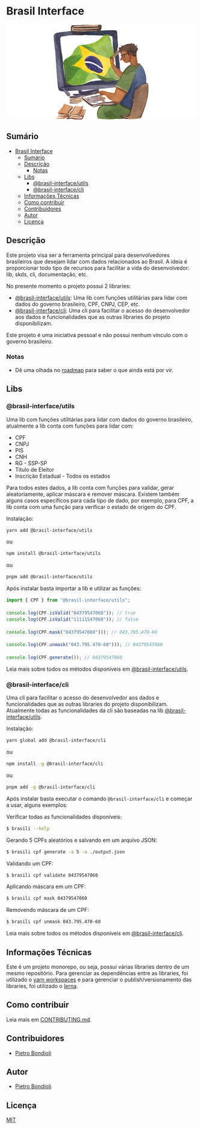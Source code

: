 # Brasil Interface

![Brasil Interface Project Cover](assets/brasil-interface-cover.png)

## Sumário

- [Brasil Interface](#brasil-interface)
  - [Sumário](#sumário)
  - [Descrição](#descrição)
    - [Notas](#notas)
  - [Libs](#libs)
    - [@brasil-interface/utils](#brasil-interfaceutils)
    - [@brasil-interface/cli](#brasil-interfacecli)
  - [Informações Técnicas](#informações-técnicas)
  - [Como contribuir](#como-contribuir)
  - [Contribuidores](#contribuidores)
  - [Autor](#autor)
  - [Licença](#licença)

## Descrição

Este projeto visa ser a ferramenta principal para desenvolvedores brasileiros que desejam lidar com dados relacionados ao Brasil. A ideia é proporcionar todo tipo de recursos para facilitar a vida do desenvolvedor: lib, skds, cli, documentação, etc.

No presente momento o projeto possui 2 libraries:

- [@brasil-interface/utils](./packages/utils/README.md): Uma lib com funções utilitárias para lidar com dados do governo brasileiro, CPF, CNPJ, CEP, etc.
- [@brasil-interface/cli](./packages/cli/README.md): Uma cli para facilitar o acesso do desenvolvedor aos dados e funcionalidades que as outras libraries do projeto disponibilizam.

Este projeto é uma iniciativa pessoal e não possui nenhum vínculo com o governo brasileiro.

### Notas

- Dê uma olhada no [roadmap](./ROADMAP.md) para saber o que ainda está por vir.

## Libs

### @brasil-interface/utils

Uma lib com funções utilitárias para lidar com dados do governo brasileiro, atualmente a lib conta com funções para lidar com:

- CPF
- CNPJ
- PIS
- CNH
- RG - SSP-SP
- Titulo de Eleitor
- Inscrição Estadual - Todos os estados

Para todos estes dados, a lib conta com funções para validar, gerar aleatoriamente, aplicar máscara e remover máscara. Existem também alguns casos específicos para cada tipo de dado, por exemplo, para CPF, a lib conta com uma função para verificar o estado de origem do CPF.

Instalação:

```bash
yarn add @brasil-interface/utils
```

ou

```bash
npm install @brasil-interface/utils
```

ou

```bash
pnpm add @brasil-interface/utils
```

Após instalar basta importar a lib e utilizar as funções:

```ts
import { CPF } from "@brasil-interface/utils";

console.log(CPF.isValid("04379547060")); // true
console.log(CPF.isValid("11111547060")); // false

console.log(CPF.mask("04379547060"))); // 043.795.470-60

console.log(CPF.unmask("043.795.470-60"))); // 04379547060

console.log(CPF.generate()); // 04379547060
```

Leia mais sobre todos os métodos disponíveis em [@brasil-interface/utils](./packages/utils/README.md).

### @brasil-interface/cli

Uma cli para facilitar o acesso do desenvolvedor aos dados e funcionalidades que as outras libraries do projeto disponibilizam. Atualmente todas as funcionalidades da cli são baseadas na lib [@brasil-interface/utils](./packages/utils/README.md).

Instalação:

```bash
yarn global add @brasil-interface/cli
```

ou

```bash
npm install -g @brasil-interface/cli
```

ou

```bash
pnpm add -g @brasil-interface/cli
```

Após instalar basta executar o comando `@brasil-interface/cli` e começar a usar, alguns exemplos:

Verificar todas as funcionalidades disponíveis:

```bash
$ brasili --help
```

Gerando 5 CPFs aleatórios e salvando em um arquivo JSON:

```bash
$ brasili cpf generate -a 5 -o ./output.json
```

Validando um CPF:

```bash
$ brasili cpf validate 04379547060
```

Aplicando máscara em um CPF:

```bash
$ brasili cpf mask 04379547060
```

Removendo máscara de um CPF:

```bash
$ brasili cpf unmask 043.795.470-60
```

Leia mais sobre todos os métodos disponíveis em [@brasil-interface/cli](./packages/cli/README.md).

## Informações Técnicas

Este é um projeto monorepo, ou seja, possui várias libraries dentro de um mesmo repositório. Para gerenciar as dependências entre as libraries, foi utilizado o [yarn workspaces](https://classic.yarnpkg.com/en/docs/workspaces/) e para gerenciar o publish/versionamento das libraries, foi utilizado o [lerna](https://lerna.js.org/).

## Como contribuir

Leia mais em [CONTRIBUTING.md](./CONTRIBUTING.md).

## Contribuidores

- [Pietro Bondioli](https://pietrobondioli.com.br/)

## Autor

- [Pietro Bondioli](https://pietrobondioli.com.br/)

## Licença

[MIT](./LICENSE.md)

